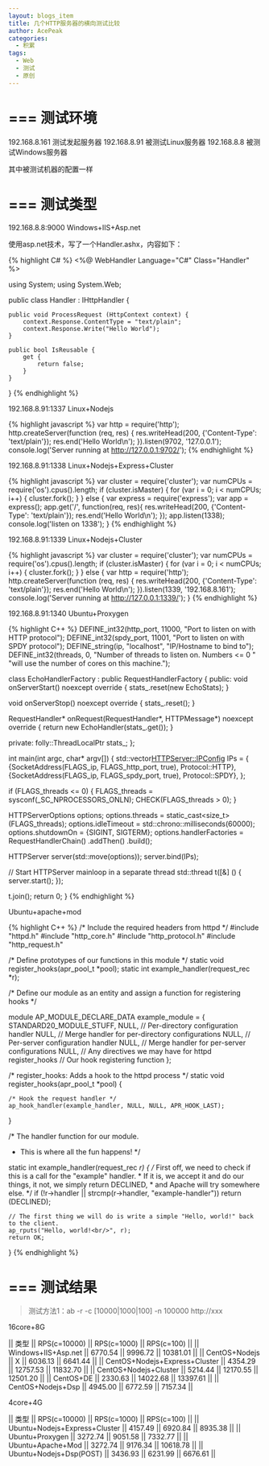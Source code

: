 ```yaml
---
layout: blogs_item
title: 几个HTTP服务器的横向测试比较
author: AcePeak
categories:
  - 积累
tags:
  - Web
  - 测试
  - 原创
---
```


===
测试环境
===

192.168.8.161		测试发起服务器
192.168.8.91		被测试Linux服务器
192.168.8.8		被测试Windows服务器

其中被测试机器的配置一样

===
测试类型
===

192.168.8.8:9000		Windows+IIS+Asp.net

使用asp.net技术，写了一个Handler.ashx，内容如下：


{% highlight C#  %}
<%@ WebHandler Language="C#" Class="Handler" %>

using System;
using System.Web;

public class Handler : IHttpHandler {

    public void ProcessRequest (HttpContext context) {
        context.Response.ContentType = "text/plain";
        context.Response.Write("Hello World");
    }

    public bool IsReusable {
        get {
            return false;
        }
    }
}
{% endhighlight %}


192.168.8.91:1337	Linux+Nodejs

{% highlight javascript  %}
var http = require('http');
http.createServer(function (req, res) {
  res.writeHead(200, {'Content-Type': 'text/plain'});
  res.end('Hello World\n');
}).listen(9702, '127.0.0.1');
console.log('Server running at http://127.0.0.1:9702/');
{% endhighlight %}

192.168.8.91:1338	Linux+Nodejs+Express+Cluster

{% highlight javascript  %}
var cluster = require('cluster');
var numCPUs = require('os').cpus().length;
if (cluster.isMaster) {
  for (var i = 0; i < numCPUs; i++) {
    cluster.fork();
  }
} else {
    var express = require('express');
    var app = express();
    app.get('/', function(req, res){
                res.writeHead(200, {'Content-Type': 'text/plain'});
                res.end('Hello World\n');
    });
    app.listen(1338);
    console.log('listen on 1338');
}
{% endhighlight %}

192.168.8.91:1339	Linux+Nodejs+Cluster

{% highlight javascript  %}
var cluster = require('cluster');
var numCPUs = require('os').cpus().length;
if (cluster.isMaster) {
  for (var i = 0; i < numCPUs; i++) {
    cluster.fork();
  }
} else {
    var http = require('http');
	http.createServer(function (req, res) {
		res.writeHead(200, {'Content-Type': 'text/plain'});
		res.end('Hello World\n');
	}).listen(1339, '192.168.8.161');
	console.log('Server running at http://127.0.0.1:1339/');
}
{% endhighlight %}

192.168.8.91:1340	Ubuntu+Proxygen

{% highlight C++  %}
DEFINE_int32(http_port, 11000, "Port to listen on with HTTP protocol");
DEFINE_int32(spdy_port, 11001, "Port to listen on with SPDY protocol");
DEFINE_string(ip, "localhost", "IP/Hostname to bind to");
DEFINE_int32(threads, 0, "Number of threads to listen on. Numbers <= 0 "
             "will use the number of cores on this machine.");

class EchoHandlerFactory : public RequestHandlerFactory {
 public:
  void onServerStart() noexcept override {
    stats_.reset(new EchoStats);
  }

  void onServerStop() noexcept override {
    stats_.reset();
  }

  RequestHandler* onRequest(RequestHandler*, HTTPMessage*) noexcept override {
    return new EchoHandler(stats_.get());
  }

 private:
  folly::ThreadLocalPtr<EchoStats> stats_;
};

int main(int argc, char* argv[]) {
  std::vector<HTTPServer::IPConfig> IPs = {
    {SocketAddress(FLAGS_ip, FLAGS_http_port, true), Protocol::HTTP},
    {SocketAddress(FLAGS_ip, FLAGS_spdy_port, true), Protocol::SPDY},
  };

  if (FLAGS_threads <= 0) {
    FLAGS_threads = sysconf(_SC_NPROCESSORS_ONLN);
    CHECK(FLAGS_threads > 0);
  }

  HTTPServerOptions options;
  options.threads = static_cast<size_t>(FLAGS_threads);
  options.idleTimeout = std::chrono::milliseconds(60000);
  options.shutdownOn = {SIGINT, SIGTERM};
  options.handlerFactories = RequestHandlerChain()
      .addThen<EchoHandlerFactory>()
      .build();

  HTTPServer server(std::move(options));
  server.bind(IPs);

  // Start HTTPServer mainloop in a separate thread
  std::thread t([&] () {
    server.start();
  });

  t.join();
  return 0;
}
{% endhighlight %}


Ubuntu+apache+mod

{% highlight C++  %}
/* Include the required headers from httpd */
#include "httpd.h"
#include "http_core.h"
#include "http_protocol.h"
#include "http_request.h"

/* Define prototypes of our functions in this module */
static void register_hooks(apr_pool_t *pool);
static int example_handler(request_rec *r);

/* Define our module as an entity and assign a function for registering hooks  */

module AP_MODULE_DECLARE_DATA   example_module =
{
    STANDARD20_MODULE_STUFF,
    NULL,            // Per-directory configuration handler
    NULL,            // Merge handler for per-directory configurations
    NULL,            // Per-server configuration handler
    NULL,            // Merge handler for per-server configurations
    NULL,            // Any directives we may have for httpd
    register_hooks   // Our hook registering function
};


/* register_hooks: Adds a hook to the httpd process */
static void register_hooks(apr_pool_t *pool)
{

    /* Hook the request handler */
    ap_hook_handler(example_handler, NULL, NULL, APR_HOOK_LAST);
}

/* The handler function for our module.
 * This is where all the fun happens!
 */

static int example_handler(request_rec *r)
{
    /* First off, we need to check if this is a call for the "example" handler.
     * If it is, we accept it and do our things, it not, we simply return DECLINED,
     * and Apache will try somewhere else.
     */
    if (!r->handler || strcmp(r->handler, "example-handler")) return (DECLINED);

    // The first thing we will do is write a simple "Hello, world!" back to the client.
    ap_rputs("Hello, world!<br/>", r);
    return OK;
}
{% endhighlight %}

===
测试结果
===

> 测试方法1：ab -r -c [10000|1000|100] -n 100000 http://xxx

16core+8G

|| 类型 || RPS(c=10000) || RPS(c=1000) || RPS(c=100) ||
|| Windows+IIS+Asp.net || 6770.54 || 9996.72 || 10381.01 ||
|| CentOS+Nodejs || X || 6036.13 || 6641.44 ||
|| CentOS+Nodejs+Express+Cluster || 4354.29 || 12757.53 || 11832.70 ||
|| CentOS+Nodejs+Cluster || 5214.44 || 12170.55 || 12501.20 ||
|| CentOS+DE || 2330.63 || 14022.68 || 13397.61 ||
|| CentOS+Nodejs+Dsp || 4945.00 || 6772.59 || 7157.34 ||


4core+4G

|| 类型 || RPS(c=10000) || RPS(c=1000) || RPS(c=100) ||
|| Ubuntu+Nodejs+Express+Cluster || 4157.49 || 6920.84 || 8935.38 ||
|| Ubuntu+Proxygen || 3272.74 || 9051.58 || 7332.77 ||
|| Ubuntu+Apache+Mod || 3272.74 || 9176.34 || 10618.78 ||
|| Ubuntu+Nodejs+Dsp(POST) || 3436.93 || 6231.99 || 6676.61 ||
